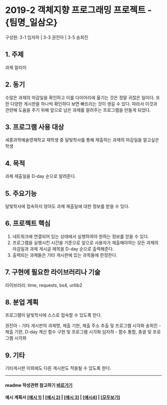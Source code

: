 # 2019-2 객체지향 프로그래밍 프로젝트 - **{팀명_일삼오}**
구성원: 3-1 임자하 | 3-3 권진아 | 3-5 송희진

## 1. 주제
과제 알리미

## 2. 동기
수많은 과제의 마감일을 확인하고 이를 다이어리에 옮기는 것은 정말 귀찮은 일이다. 또한 다양한 게시판을 하나씩 확인하다 보면 빠뜨리는 것이 생길 수 있다. 따라서 이것과 관련해 도움을 주기 위해 앞으로 남은 과제를 알려주는 프로그램을 만들게 되었다. 

## 3. 프로그램 사용 대상
세종과학예술영재학교 재학생 중 달빛학사를 통해 제출하는 과제의 마감일을 알고싶은 학생

## 4. 목적
과제 제출일을 D-day 순으로 알려준다. 

## 5. 주요기능
달빛학사에 접속하지 않아도 과제 제출일에 대한 정보를 받을 수 있다. 

## 6. 프로젝트 핵심
1) 네트워크에 연결되어 있는 상태에서 실행하여야 원하는 정보를 얻을 수 있다. 
2) 프로그램을 실행시킨 시간을 기준으로 앞으로 사용자가 제출해야하는 모든 과제의 마감일과 과제 게시글 제목을 D-day 순으로 출력해준다.
3) 출력되는 과제들은 기타 게시판에 있는 과목들에 한정한다. 

## 7. 구현에 필요한 라이브러리나 기술
라이브러리: time, requests, bs4, urllib2

## 8. **분업 계획**
프로그램이 달빛학사에 스스로 접속할 수 있도록 한다. 

권진아 - 기타 게시판의 과제명, 제출 기한, 제출 주소 추출 및 프로그햄 시각화
송희진 - 제출 기한, D-day 계산 함수 구현 및 프로그램 시각화
임자하 - 함수 통합, 총괄 및 프로그램 시각화

## 9. 기타
기타게시판 이외에도 다른 게시판도 적용될 수 있도록 한다.
<hr>

#### readme 작성관련 참고하기 [바로가기](https://heropy.blog/2017/09/30/markdown/)

#### 예시 계획서 [[예시 1]](https://docs.google.com/document/d/1hcuGhTtmiTUxuBtr3O6ffrSMahKNhEj33woE02V-84U/edit?usp=sharing) | [[예시 2]](https://docs.google.com/document/d/1FmxTZvmrroOW4uZ34Xfyyk9ejrQNx6gtsB6k7zOvHYE/edit?usp=sharing) | [[예시 3]](https://github.com/goldmango328/2018-OOP-Python-Light) | [[예시4]](https://github.com/ssy05468/2018-OOP-Python-lightbulb) | [[모두보기]](https://github.com/kadragon/oop_project_ex/network/members)

